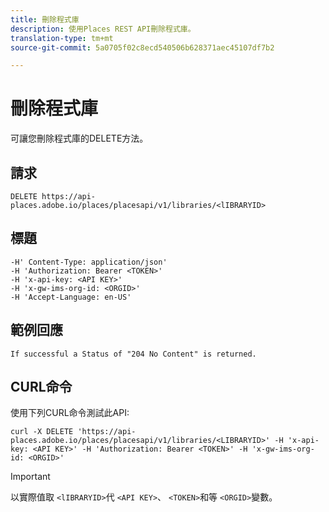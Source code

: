 ```yaml
---
title: 刪除程式庫
description: 使用Places REST API刪除程式庫。
translation-type: tm+mt
source-git-commit: 5a0705f02c8ecd540506b628371aec45107df7b2

---
```



# 刪除程式庫

可讓您刪除程式庫的DELETE方法。

## 請求

```text
DELETE https://api-places.adobe.io/places/placesapi/v1/libraries/<lIBRARYID>
```

## 標題

```text
-H' Content-Type: application/json'  
-H 'Authorization: Bearer <TOKEN>'  
-H 'x-api-key: <API KEY>'  
-H 'x-gw-ims-org-id: <ORGID>'  
-H 'Accept-Language: en-US'
```

## 範例回應

```text
If successful a Status of "204 No Content" is returned.
```

## CURL命令

使用下列CURL命令測試此API:

```text
curl -X DELETE 'https://api-places.adobe.io/places/placesapi/v1/libraries/<LIBRARYID>' -H 'x-api-key: <API KEY>' -H 'Authorization: Bearer <TOKEN>' -H 'x-gw-ims-org-id: <ORGID>'
```

>[!IMPORTANT]
>
>以實際值取 `<lIBRARYID>`代 `<API KEY>`、 `<TOKEN>`和等 `<ORGID>`變數。

